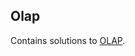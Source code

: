 
## Olap
Contains solutions to [OLAP](https://www.hackerrank.com/domains/databases?filters%5Bsubdomains%5D%5B%5D=olap).

<br/>